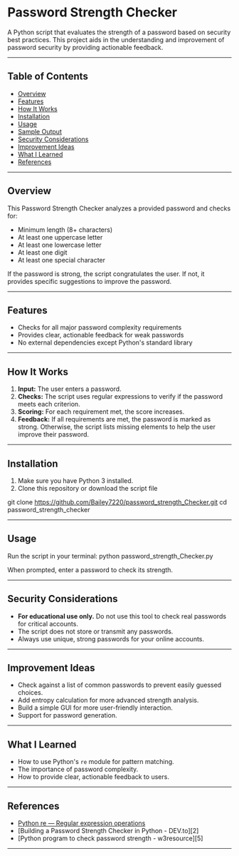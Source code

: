 # Password Strength Checker

A Python script that evaluates the strength of a password based on security best practices. This project aids in the understanding and improvement of password security by providing actionable feedback.

---

## Table of Contents

- [Overview](#overview)
- [Features](#features)
- [How It Works](#how-it-works)
- [Installation](#installation)
- [Usage](#usage)
- [Sample Output](#sample-output)
- [Security Considerations](#security-considerations)
- [Improvement Ideas](#improvement-ideas)
- [What I Learned](#what-i-learned)
- [References](#references)

---

## Overview

This Password Strength Checker analyzes a provided password and checks for:

- Minimum length (8+ characters)
- At least one uppercase letter
- At least one lowercase letter
- At least one digit
- At least one special character

If the password is strong, the script congratulates the user. If not, it provides specific suggestions to improve the password.

---

## Features

- Checks for all major password complexity requirements
- Provides clear, actionable feedback for weak passwords
- No external dependencies except Python's standard library

---

## How It Works

1. **Input:** The user enters a password.
2. **Checks:** The script uses regular expressions to verify if the password meets each criterion.
3. **Scoring:** For each requirement met, the score increases.
4. **Feedback:** If all requirements are met, the password is marked as strong. Otherwise, the script lists missing elements to help the user improve their password.

---

## Installation

1. Make sure you have Python 3 installed.
2. Clone this repository or download the script file

git clone https://github.com/Bailey7220/password_strength_Checker.git
cd password_strength_checker

---

## Usage

Run the script in your terminal:
python password_strength_Checker.py

When prompted, enter a password to check its strength.



---

## Security Considerations

- **For educational use only.** Do not use this tool to check real passwords for critical accounts.
- The script does not store or transmit any passwords.
- Always use unique, strong passwords for your online accounts.

---

## Improvement Ideas

- Check against a list of common passwords to prevent easily guessed choices.
- Add entropy calculation for more advanced strength analysis.
- Build a simple GUI for more user-friendly interaction.
- Support for password generation.

---

## What I Learned

- How to use Python's `re` module for pattern matching.
- The importance of password complexity.
- How to provide clear, actionable feedback to users.

---

## References

- [Python re — Regular expression operations](https://docs.python.org/3/library/re.html)
- [Building a Password Strength Checker in Python - DEV.to][2]
- [Python program to check password strength - w3resource][5]

---

